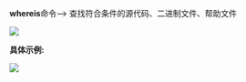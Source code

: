 **whereis**命令--> 查找符合条件的源代码、二进制文件、帮助文件

![][0]

**具体示例:**

![][1]

[0]: ./img/20160806201549206.png
[1]: ./img/20160806202155605.png